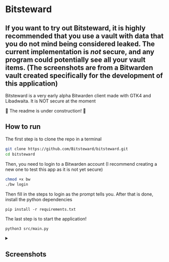 # Bitsteward
## If you want to try out Bitsteward, it is highly recommended that you use a vault with data that you do not mind being considered leaked. The current implementation is *not* secure, and any program could potentially see all your vault items. (The screenshots are from a Bitwarden vault created specifically for the development of this application)

Bitsteward is a very early alpha Bitwarden client made with GTK4 and Libadwaita. It is NOT secure at the moment

🚧 The readme is under construction! 🚧

## How to run
The first step is to clone the repo in a terminal
```bash
git clone https://github.com/Bitsteward/bitsteward.git
cd bitsteward
```
Then, you need to login to a Bitwarden account (I recommend creating a new one to test this app as it is not yet secure)
```bash
chmod +x bw
./bw login
```
Then fill in the steps to login as the prompt tells you.
After that is done, install the python dependencies
```
pip install -r requirements.txt
```
The last step is to start the application!
```
python3 src/main.py
```


<details>
    <summary><h2>Screenshots</h2></summary>
    
![Alt text](/screenshots/full-light-1.png?raw=true "App with two columns in light theme")
![Alt text](/screenshots/full-dark-1.png?raw=true "App with two columns in dark theme")
![Alt text](/screenshots/mobile-light-1.png?raw=true "App with one column (mobile view) in dark theme")
</details>
